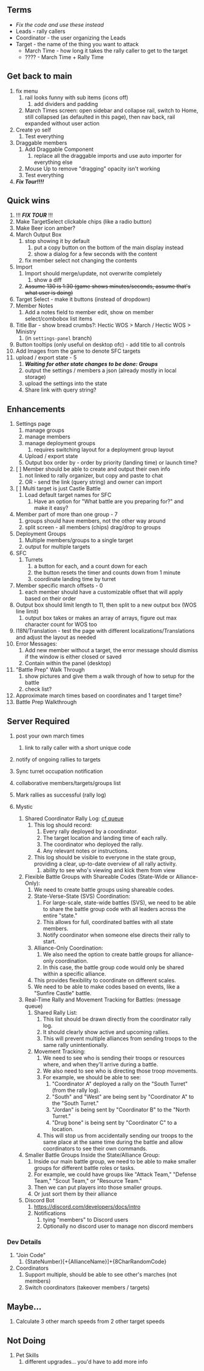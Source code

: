 ## Terms

- _Fix the code and use these instead_
- Leads - rally callers
- Coordinator - the user organizing the Leads
- Target - the name of the thing you want to attack
  - March Time - how long it takes the rally caller to get to the target
  - ???? - March Time + Rally Time

## Get back to main

1. fix menu
   1. rail looks funny with sub items (icons off)
      1. add dividers and padding
   2. March Times screen: open sidebar and collapse rail, switch to Home, still collapsed (as defaulted in this page), then nav back, rail expanded without user action
2. Create yo self
   1. Test everything
3. Draggable members
   1. Add Draggable Component
      1. replace all the draggable imports and use auto importer for everything else
   2. Mouse Up to remove "dragging" opacity isn't working
   3. Test everything
4. **_Fix Tour!!!!_**

## Quick wins

1. !!! **_FIX TOUR_** !!!
2. Make TargetSelect clickable chips (like a radio button)
3. Make Beer icon amber?
4. March Output Box
   1. stop showing it by default
      1. put a copy button on the bottom of the main display instead
      2. show a dialog for a few seconds with the content
   2. fix member select not changing the contents
5. Import
   1. Import should merge/update, not overwrite completely
      1. show a diff
   2. ~~Assume 130 is 1:30 (game shows minutes/seconds, assume that's what user is doing)~~
6. Target Select - make it buttons (instead of dropdown)
7. Member Notes
   1. Add a notes field to member edit, show on member select/combobox list items
8. Title Bar - show bread crumbs?: Hectic WOS > March / Hectic WOS > Ministry
   1. (in `settings-panel` branch)
9. Button tooltips (only useful on desktop ofc) - add title to all controls
10. Add Images from the game to denote SFC targets
11. upload / export state - 5
    1. **_Waiting for other state changes to be done: Groups_**
    2. output the settings / members a json (already mostly in local storage)
    3. upload the settings into the state
    4. Share link with query string?

## Enhancements

1. Settings page
   1. manage groups
   2. manage members
   3. manage deployment groups
      1. requires switching layout for a deployment group layout
   4. Upload / export state
   5. Output box order by - order by priority (landing time) or launch time?
2. [ ] Member should be able to create and output their own info
   1. not linked to rally organizer, but copy and paste to chat
   2. OR - send the link (query string) and owner can import
3. [ ] Multi target is just Castle Battle
   1. Load default target names for SFC
      1. Have an option for "What battle are you preparing for?" and make it easy?
4. Member part of more than one group - 7
   1. groups should have members, not the other way around
   2. split screen - all members (chips) drag/drop to groups
5. Deployment Groups
   1. Multiple members/groups to a single target
   2. output for multiple targets
6. SFC
   1. Turrets
      1. a button for each, and a count down for each
      2. the button resets the timer and counts down from 1 minute
      3. coordinate landing time by turret
7. Member specific march offsets - 0
   1. each member should have a customizable offset that will apply based on their order
8. Output box should limit length to 11, then split to a new output box (WOS line limit)
   1. output box takes or makes an array of arrays, figure out max character count for WOS too
9. I18N/Translation - test the page with different localizations/Translations and adjust the layout as needed
10. Error Messages:
    1. Add new member without a target, the error message should dismiss if the window is either closed or saved
    2. Contain within the panel (desktop)
11. "Battle Prep" Walk Through
    1. show pictures and give them a walk through of how to setup for the battle
    2. check list?
12. Approximate march times based on coordinates and 1 target time?
13. Battle Prep Walkthrough

## Server Required

1. post your own march times
   1. link to rally caller with a short unique code
2. notify of ongoing rallies to targets
3. Sync turret occupation notification
4. collaborative members/targets/groups list
5. Mark rallies as successful (rally log)

6. Mystic
   1. Shared Coordinator Rally Log: [cf queue](https://developers.cloudflare.com/queues/)
      1. This log should record:
         1. Every rally deployed by a coordinator.
         2. The target location and landing time of each rally.
         3. The coordinator who deployed the rally.
         4. Any relevant notes or instructions.
      2. This log should be visible to everyone in the state group, providing a clear, up-to-date overview of all rally activity.
         1. ability to see who's viewing and kick them from view
   2. Flexible Battle Groups with Shareable Codes (State-Wide or Alliance-Only):
      1. We need to create battle groups using shareable codes.
      2. State-Verse-State (SVS) Coordination:
         1. For large-scale, state-wide battles (SVS), we need to be able to share the battle group code with all leaders across the entire "state."
         2. This allows for full, coordinated battles with all state members.
         3. Notify coordinator when someone else directs their rally to start.
      3. Alliance-Only Coordination:
         1. We also need the option to create battle groups for alliance-only coordination.
         2. In this case, the battle group code would only be shared within a specific alliance.
      4. This provides flexibility to coordinate on different scales.
      5. We need to be able to make codes based on events, like a "Sunfire Castle" battle.
   3. Real-Time Rally and Movement Tracking for Battles: (message queue)
      1. Shared Rally List:
         1. This list should be drawn directly from the coordinator rally log.
         2. It should clearly show active and upcoming rallies.
         3. This will prevent multiple alliances from sending troops to the same rally unintentionally.
      2. Movement Tracking:
         1. We need to see who is sending their troops or resources where, and when they'll arrive during a battle.
         2. We also need to see who is directing those troop movements.
         3. For example, we should be able to see:
            1. "Coordinator A" deployed a rally on the "South Turret" (from the rally log).
            2. "South" and "West" are being sent by "Coordinator A" to the "South Turret."
            3. "Jordan" is being sent by "Coordinator B" to the "North Turret."
            4. "Drug bone" is being sent by "Coordinator C" to a location.
         4. This will stop us from accidentally sending our troops to the same place at the same time during the battle and allow coordinators to see their own commands.
   4. Smaller Battle Groups Inside the State/Alliance Group:
      1. Inside our main battle group, we need to be able to make smaller groups for different battle roles or tasks.
      2. For example, we could have groups like "Attack Team," "Defense Team," "Scout Team," or "Resource Team."
      3. Then we can put players into those smaller groups.
      4. Or just sort them by their alliance
   5. Discord Bot
      1. https://discord.com/developers/docs/intro
      2. Notifications
         1. tying "members" to Discord users
         2. Optionally no discord user to manage non discord members

### Dev Details

1. "Join Code"
   1. {StateNumber}[+{AllianceName}]+{8CharRandomCode}
1. Coordinators
   1. Support multiple, should be able to see other's marches (not members)
   2. Switch coordinators (takeover members / targets)

## Maybe...

1. Calculate 3 other march speeds from 2 other target speeds

## Not Doing

1. Pet Skills
   1. different upgrades... you'd have to add more info
